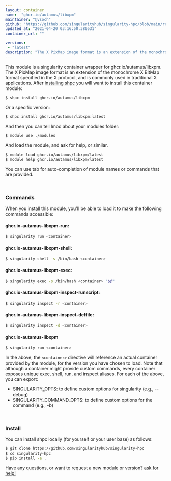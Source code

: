 ```yaml
---
layout: container
name:  "ghcr.io/autamus/libxpm"
maintainer: "@vsoch"
github: "https://github.com/singularityhub/singularity-hpc/blob/main/registry/ghcr.io/autamus/libxpm/container.yaml"
updated_at: "2021-04-20 03:16:50.380531"
container_url: ""

versions:
 - "latest"
description: "The X PixMap image format is an extension of the monochrome X BitMap format specified in the X protocol, and is commonly used in traditional X applications."
---
```


This module is a singularity container wrapper for ghcr.io/autamus/libxpm.
The X PixMap image format is an extension of the monochrome X BitMap format specified in the X protocol, and is commonly used in traditional X applications.
After [installing shpc](#install) you will want to install this container module:

```bash
$ shpc install ghcr.io/autamus/libxpm
```

Or a specific version:

```bash
$ shpc install ghcr.io/autamus/libxpm:latest
```

And then you can tell lmod about your modules folder:

```bash
$ module use ./modules
```

And load the module, and ask for help, or similar.

```bash
$ module load ghcr.io/autamus/libxpm/latest
$ module help ghcr.io/autamus/libxpm/latest
```

You can use tab for auto-completion of module names or commands that are provided.

<br>

### Commands

When you install this module, you'll be able to load it to make the following commands accessible:

#### ghcr.io-autamus-libxpm-run:

```bash
$ singularity run <container>
```

#### ghcr.io-autamus-libxpm-shell:

```bash
$ singularity shell -s /bin/bash <container>
```

#### ghcr.io-autamus-libxpm-exec:

```bash
$ singularity exec -s /bin/bash <container> "$@"
```

#### ghcr.io-autamus-libxpm-inspect-runscript:

```bash
$ singularity inspect -r <container>
```

#### ghcr.io-autamus-libxpm-inspect-deffile:

```bash
$ singularity inspect -d <container>
```



#### ghcr.io-autamus-libxpm

```bash
$ singularity run <container>
```


In the above, the `<container>` directive will reference an actual container provided
by the module, for the version you have chosen to load. Note that although a container
might provide custom commands, every container exposes unique exec, shell, run, and
inspect aliases. For each of the above, you can export:

 - SINGULARITY_OPTS: to define custom options for singularity (e.g., --debug)
 - SINGULARITY_COMMAND_OPTS: to define custom options for the command (e.g., -b)

<br>
  
### Install

You can install shpc locally (for yourself or your user base) as follows:

```bash
$ git clone https://github.com/singularityhub/singularity-hpc
$ cd singularity-hpc
$ pip install -e .
```

Have any questions, or want to request a new module or version? [ask for help!](https://github.com/singularityhub/singularity-hpc/issues)